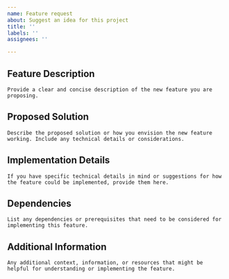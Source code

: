 ```yaml
---
name: Feature request
about: Suggest an idea for this project
title: ''
labels: ''
assignees: ''

---
```


## Feature Description

```
Provide a clear and concise description of the new feature you are proposing.
```
## Proposed Solution

```
Describe the proposed solution or how you envision the new feature working. Include any technical details or considerations.
```
## Implementation Details

```
If you have specific technical details in mind or suggestions for how the feature could be implemented, provide them here.
```

## Dependencies

```
List any dependencies or prerequisites that need to be considered for implementing this feature.
```
## Additional Information

```
Any additional context, information, or resources that might be helpful for understanding or implementing the feature.
```
